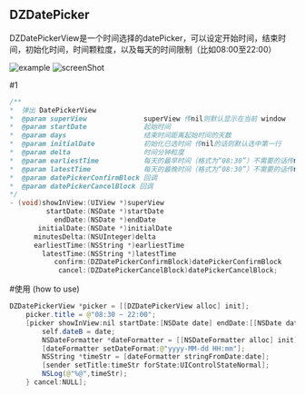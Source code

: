 ## DZDatePicker

DZDatePickerView是一个时间选择的datePicker，可以设定开始时间，结束时间，初始化时间，时间颗粒度，以及每天的时间限制（比如08:00至22:00）

![example](https://github.com/zwz293299/DZDatePickerDemo/blob/master/example.gif)
![screenShot](https://github.com/zwz293299/DZDatePickerDemo/blob/master/ScreenShot.png)

#1
``` java
/**
*  弹出 DatePickerView
*  @param superView              superView 传nil则默认显示在当前 window
*  @param startDate              起始时间
*  @param days                   结束时间距离起始时间的天数
*  @param initialDate            初始化已选时间 传nil的话则默认选中第一行
*  @param delta                  时间分钟粒度
*  @param earliestTime           每天的最早时间（格式为“08:30”）不需要的话传nil
*  @param latestTime             每天的最晚时间（格式为“08:30”）不需要的话传nil
*  @param datePickerConfirmBlock 回调
*  @param datePickerCancelBlock 回调
*/
- (void)showInView:(UIView *)superView
         startDate:(NSDate *)startDate
           endDate:(NSDate *)endDate
       initialDate:(NSDate *)initialDate
      minutesDelta:(NSUInteger)delta
      earliestTime:(NSString *)earliestTime
        latestTime:(NSString *)latestTime
           confirm:(DZDatePickerConfirmBlock)datePickerConfirmBlock
            cancel:(DZDatePickerCancelBlock)datePickerCancelBlock;
```


#使用 (how to use)

``` java
DZDatePickerView *picker = [[DZDatePickerView alloc] init];
    picker.title = @"08:30 ~ 22:00";
    [picker showInView:nil startDate:[NSDate date] endDate:[[NSDate date] dateByAddingTimeInterval:60 * 60 * 24 * 5]  initialDate:self.dateB minutesDelta:15 earliestTime:@"08:30" latestTime:@"22:00" confirm:^(NSDate *date) {
        self.dateB = date;
        NSDateFormatter *dateFormatter = [[NSDateFormatter alloc] init];
        [dateFormatter setDateFormat:@"yyyy-MM-dd HH:mm"];
        NSString *timeStr = [dateFormatter stringFromDate:date];
        [sender setTitle:timeStr forState:UIControlStateNormal];
        NSLog(@"%@",timeStr);
    } cancel:NULL];
```




